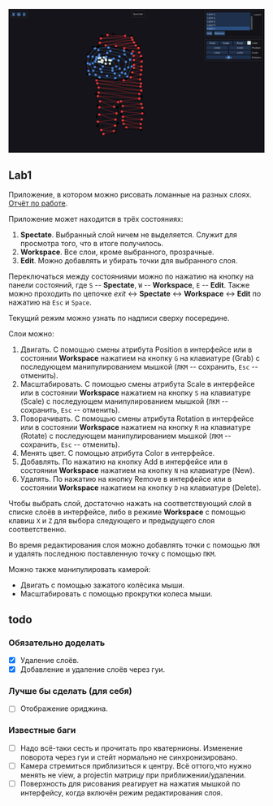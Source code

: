 ![Скришот приложения](sus.png)

## Lab1

Приложение, в котором можно рисовать ломанные на разных слоях. [Отчёт по работе](report.pdf).

Приложение может находится в трёх состояниях:

1. **Spectate**. Выбранный слой ничем не выделяется. Служит для просмотра того, что в итоге получилось.
2. **Workspace**. Все слои, кроме выбранного, прозрачные.
3. **Edit**. Можно добавлять и убирать точки для выбранного слоя.

Переключаться между состояниями можно по нажатию на кнопку на панели состояний, где `S` -- **Spectate**, `W` -- **Workspace**, `E` -- **Edit**. Также можно проходить по цепочке *exit* <-> **Spectate** <-> **Workspace** <-> **Edit** по нажатию на `Esc` и `Space`.

Текущий режим можно узнать по надписи сверху посередине.

Слои можно:

1. Двигать. С помощью смены атрибута Position в интерфейсе или в состоянии **Workspace** нажатием на кнопку `G` на клавиатуре (Grab) с последующем манипулированием мышкой (`ЛКМ` -- сохранить, `Esc` -- отменить).
2. Масштабировать. С помощью смены атрибута Scale в интерфейсе или в состоянии **Workspace** нажатием на кнопку `S` на клавиатуре (Scale) с последующем манипулированием мышкой (`ЛКМ` -- сохранить, `Esc` -- отменить).
3. Поворачивать. С помощью смены атрибута Rotation в интерфейсе или в состоянии **Workspace** нажатием на кнопку `R` на клавиатуре (Rotate) с последующем манипулированием мышкой (`ЛКМ` -- сохранить, `Esc` -- отменить).
4. Менять цвет. С помощью атрибута Color в интерфейсе.
5. Добавлять. По нажатию на кнопку Add в интерфейсе или в состоянии **Workspace** нажатием на кнопку `N` на клавиатуре (New).
6. Удалять. По нажатию на кнопку Remove в интерфейсе или в состоянии **Workspace** нажатием на кнопку `D` на клавиатуре (Delete).

Чтобы выбрать слой, достаточно нажать на соответствующий слой в списке слоёв в интерфейсе, либо в режиме **Workspace** с помощью клавиш `X` и `Z` для выбора следующего и предыдущего слоя соответственно.

Во время редактирования слоя можно добавлять точки с помощью `ЛКМ` и удалять последнюю поставленную точку с помощью `ПКМ`.

Можно также манипулировать камерой:
- Двигать с помощью зажатого колёсика мыши.
- Масштабировать с помощью прокрутки колеса мыши.


## todo

### Обязательно доделать

- [x] Удаление слоёв.
- [x] Добавление и удаление слоёв через гуи.

### Лучше бы сделать (для себя)

- [ ] Отображение ориджина.

### Известные баги

- [ ] Надо всё-таки сесть и прочитать про кватернионы. Изменение поворота через гуи и стейт нормально не синхронизировано.
- [ ] Камера стремиться приблизиться к центру. Всё оттого,что нужно менять не view, а projectin матрицу при приближении/удалении.
- [ ] Поверхность для рисования реагирует на нажатия мышкой по интерфейсу, когда включён режим редактирования слоя.

